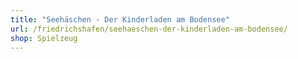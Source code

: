 ```yaml
---
title: "Seehäschen - Der Kinderladen am Bodensee"
url: /friedrichshafen/seehaeschen-der-kinderladen-am-bodensee/
shop: Spielzeug
---
```


